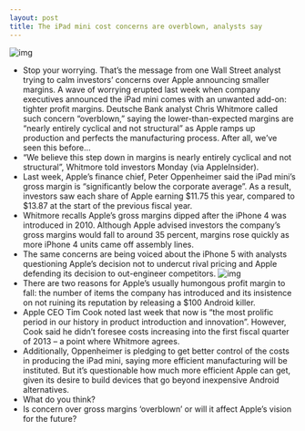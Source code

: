 ```yaml
---
layout: post
title: The iPad mini cost concerns are overblown, analysts say
---
```

![img](http://media.idownloadblog.com/wp-content/uploads/2012/10/iPad-mini-promo-users-005.jpg)
* Stop your worrying. That’s the message from one Wall Street analyst trying to calm investors’ concerns over Apple announcing smaller margins. A wave of worrying erupted last week when company executives announced the iPad mini comes with an unwanted add-on: tighter profit margins. Deutsche Bank analyst Chris Whitmore called such concern “overblown,” saying the lower-than-expected margins are “nearly entirely cyclical and not structural” as Apple ramps up production and perfects the manufacturing process. After all, we’ve seen this before…
* “We believe this step down in margins is nearly entirely cyclical and not structural”, Whitmore told investors Monday (via AppleInsider).
* Last week, Apple’s finance chief, Peter Oppenheimer said the iPad mini’s gross margin is “significantly below the corporate average”. As a result, investors saw each share of Apple earning $11.75 this year, compared to $13.87 at the start of the previous fiscal year.
* Whitmore recalls Apple’s gross margins dipped after the iPhone 4 was introduced in 2010. Although Apple advised investors the company’s gross margins would fall to around 35 percent, margins rose quickly as more iPhone 4 units came off assembly lines.
* The same concerns are being voiced about the iPhone 5 with analysts questioning Apple’s decision not to undercut rival pricing and Apple defending its decision to out-engineer competitors.
![img](http://media.idownloadblog.com/wp-content/uploads/2012/10/iPad-mini-three-up-front-back-profile.jpg)
* There are two reasons for Apple’s usually humongous profit margin to fall: the number of items the company has introduced and its insistence on not ruining its reputation by releasing a $100 Android killer.
* Apple CEO Tim Cook noted last week that now is “the most prolific period in our history in product introduction and innovation”. However, Cook said he didn’t foresee costs increasing into the first fiscal quarter of 2013 – a point where Whitmore agrees.
* Additionally, Oppenheimer is pledging to get better control of the costs in producing the iPad mini, saying more efficient manufacturing will be instituted. But it’s questionable how much more efficient Apple can get, given its desire to build devices that go beyond inexpensive Android alternatives.
* What do you think?
* Is concern over gross margins ‘overblown’ or will it affect Apple’s vision for the future?

